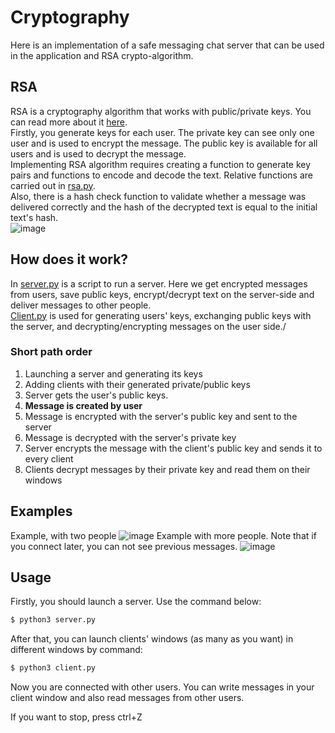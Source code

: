 # Cryptography
Here is an implementation of a safe messaging chat server that can be used in the application and RSA crypto-algorithm. 

## RSA
RSA is a cryptography algorithm that works with public/private keys. You can read more about it [here](https://www.educative.io/edpresso/what-is-the-rsa-algorithm).\
Firstly, you generate keys for each user. The private key can see only one user and is used to encrypt the message. The public key is available for all users and is used to decrypt the message.\
Implementing RSA algorithm requires creating a function to generate key pairs and functions to encode and decode the text. Relative functions are carried out in [rsa.py](../main/rsa.py).\
Also, there is a hash check function to validate whether a message was delivered correctly and the hash of the decrypted text is equal to the initial text's hash.\
![image](https://user-images.githubusercontent.com/91615606/173145620-8901d033-8d36-4f97-be8e-a5afdf574669.png)

## How does it work?
In [server.py](../main/server.py) is a script to run a server. Here we get encrypted messages from users, save public keys, encrypt/decrypt text on the server-side and deliver messages to other people.\
[Client.py](../main/client.py) is used for generating users' keys, exchanging public keys with the server, and decrypting/encrypting messages on the user side./
 
### Short path order
1. Launching a server and generating its keys
2. Adding clients with their generated private/public keys
3. Server gets the user's public keys.
4. __Message is created by user__
5. Message is encrypted with the server's public key and sent to the server
6. Message is decrypted with the server's private key
7. Server encrypts the message with the client's public key and sends it to every client
8. Clients decrypt messages by their private key and read them on their windows

## Examples
Example, with two people
![image](https://user-images.githubusercontent.com/91615606/173161800-75e73d28-0dfa-4d30-92fc-6dbfd6051d7b.png)
Example with more people. Note that if you connect later, you can not see previous messages.
![image](https://user-images.githubusercontent.com/91615606/173163286-0a62d288-e48d-4e79-8ba2-8898b9d342ce.png)


## Usage
Firstly, you should launch a server. Use the command below:
```bash
$ python3 server.py
```
After that, you can launch clients' windows (as many as you want) in different windows by command:
```bash
$ python3 client.py
```
Now you are connected with other users. You can write messages in your client window and also read messages from other users.

If you want to stop, press ctrl+Z
